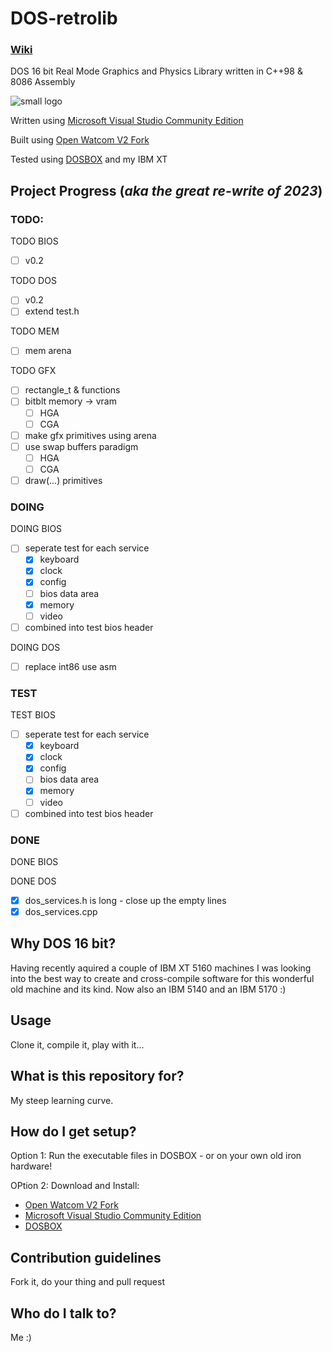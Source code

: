 # DOS-retrolib
### [Wiki](https://github.com/ifknot/DOS-retrolib/wiki)
DOS 16 bit Real Mode Graphics and Physics Library written in C++98 &amp; 8086 Assembly

![small logo](https://cldup.com/MWyAWo2qLY.png) 

Written using [Microsoft Visual Studio Community Edition](https://visualstudio.microsoft.com/vs/community/)

Built using [Open Watcom V2 Fork](https://open-watcom.github.io/)

Tested using [DOSBOX](https://www.dosbox.com/) and my IBM XT

## Project Progress (*aka the great re-write of 2023*)

### TODO:

TODO BIOS
+ [ ] v0.2

TODO DOS
+ [ ] v0.2
+ [ ] extend test.h

TODO MEM
+ [ ] mem arena

TODO GFX
+ [ ] rectangle_t & functions
+ [ ] bitblt memory -> vram
    + [ ] HGA
    + [ ] CGA
+ [ ] make gfx primitives using arena
+ [ ] use swap buffers paradigm
    + [ ] HGA
    + [ ] CGA
+ [ ] draw(...) primitives

### DOING

DOING BIOS 

+ [ ] seperate test for each service
    + [x] keyboard
    + [x] clock 
    + [x] config
    + [ ] bios data area 
    + [x] memory
    + [ ] video
+ [ ] combined into test bios header

DOING DOS

+ [ ] replace int86 use asm


### TEST

TEST BIOS

+ [ ] seperate test for each service
    + [x] keyboard
    + [x] clock 
    + [x] config
    + [ ] bios data area 
    + [x] memory
    + [ ] video
+ [ ] combined into test bios header

### DONE

DONE BIOS

DONE DOS

+ [x] dos_services.h is long - close up the empty lines
+ [x] dos_services.cpp

## Why DOS 16 bit?

Having recently aquired a couple of IBM XT 5160 machines I was looking into the best way to create and cross-compile software for this wonderful old machine and its kind.
Now also an IBM 5140 and an IBM 5170 :)
 
## Usage

Clone it, compile it, play with it...

## What is this repository for?

My steep learning curve.

## How do I get setup?

Option 1: Run the executable files in DOSBOX - or on your own old iron hardware!

OPtion 2: Download and Install:

+ [Open Watcom V2 Fork](https://open-watcom.github.io/)
+ [Microsoft Visual Studio Community Edition](https://visualstudio.microsoft.com/vs/community/)
+ [DOSBOX](https://www.dosbox.com/)

## Contribution guidelines

Fork it, do your thing and pull request

## Who do I talk to?

Me :)
